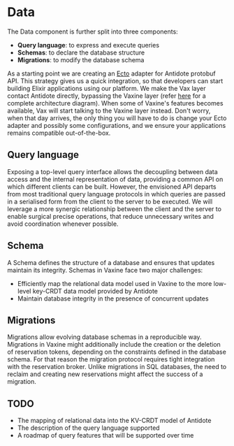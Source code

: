 # Data

The Data component is further split into three components:

*  **Query language**: to express and execute queries
*  **Schemas**: to declare the database structure
*  **Migrations**: to modify the database schema

As a starting point we are creating an [Ecto](https://hexdocs.pm/ecto/) adapter for Antidote protobuf API. This strategy gives us a quick integration, so that developers can start building Elixir applications using our platform. We make the Vax layer contact Antidote directly, bypassing the Vaxine layer (refer [here](https://github.com/vaxine-io/internal/blob/main/design/index.md#architecture) for a complete architecture diagram).  When some of Vaxine's features becomes available, Vax will start talking to the Vaxine layer instead. Don't worry, when that day arrives, the only thing you will have to do is change your Ecto adapter and possibly some configurations, and we ensure your applications remains compatible out-of-the-box.



## Query language

Exposing a top-level query interface allows the decoupling between data access and the internal representation of data, providing a common API on which different clients can be built. However, the envisioned API departs from most traditional query language protocols in which queries are passed in a serialised form from the client to the server to be executed. We will leverage a more synergic relationship between the client and the server to enable surgical precise operations, that reduce unnecessary writes and avoid coordination whenever possible.



## Schema

A Schema defines the structure of a database and ensures that updates maintain its integrity. Schemas in Vaxine face two major challenges:

* Efficiently map the relational data model used in Vaxine to the more low-level key-CRDT data model provided by Antidote
* Maintain database integrity in the presence of concurrent updates



## Migrations

Migrations allow evolving database schemas in a reproducible way. Migrations in Vaxine might additionally include the creation or the deletion of reservation tokens, depending on the constraints defined in the database schema. For that reason the migration protocol requires tight integration with the reservation broker. Unlike migrations in SQL databases, the need to reclaim and creating new reservations might affect the success of a migration.



## TODO

- The mapping of relational data into the KV-CRDT model of Antidote
- The description of the query language supported
- A roadmap of query features that will be supported over time